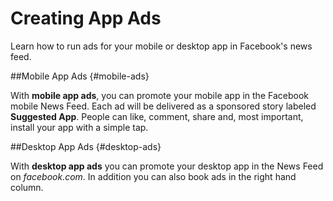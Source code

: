 # Creating App Ads

Learn how to run ads for your mobile or desktop app in Facebook's news feed.

##Mobile App Ads {#mobile-ads}

With **mobile app ads**, you can promote your mobile app in the Facebook mobile News Feed. Each ad will be delivered as a sponsored story labeled **Suggested App**. People can like, comment, share and, most important, install your app with a simple tap.

##Desktop App Ads {#desktop-ads}

With **desktop app ads** you can promote your desktop app in the News Feed on *facebook.com*. In addition you can also book ads in the right hand column. 
